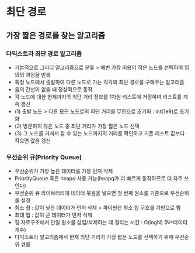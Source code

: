 # 최단 경로
## 가장 짧은 경로를 찾는 알고리즘

### 다익스트라 최단 경로 알고리즘
* 기본적으로 그리디 알고리즘으로 분류 > 매번 가장 비용이 적은 노드를 선택하여 임의의 과정을 반복
* 특정 노드에서 출발하여 다른 노드로 가는 각각의 최단 경로를 구해주는 알고리즘
* 음의 간선이 없을 때 정상적으로 동작
* 각 노드에 대한 현재까지의 최단 거리 정보를 1차원 리스트에 저장하며 리스트를 계속 갱신
* (1) 출발 노드 > 다른 모든 노드로의 최단 거리를 무한으로 초기화 : int(1e9)로 초기화
* (2) 방문하지 않은 노드 중 최단 거리가 가장 짧은 노드 선택
* (3) 그 노드를 거쳐서 갈 수 있는 노드까지의 거리를 확인하고 기존 리스트 값보다 작으면 값을 갱신 

### 우선순위 큐(Priority Queue)
* 우선순위가 가장 높은 데이터를 가장 먼저 삭제
* PriorityQueue 혹은 heapq 사용 가능(heapq가 더 빠르게 동작하므로 더 자주 쓰인다)
* 우선순위 큐 라이브러리에 데이터 묶음을 넣으면 첫 번째 원소를 기준으로 우선순위를 설정
* 최소 힙 : 값이 낮은 데이터가 먼저 삭제 > 파이썬은 최소 힙 구조를 기반으로 함
* 최대 힙 : 값이 큰 데이터가 먼저 삭제
* 힙 자료구조에서 단일 원소를 삽입/삭제하는 데 걸리는 시간 : O(logN) (N=데이터 개수)
* 다익스트라 알고리즘에서 현재 최단 거리가 가장 짧은 노드를 선택하기 위해 우선순위 큐를 
